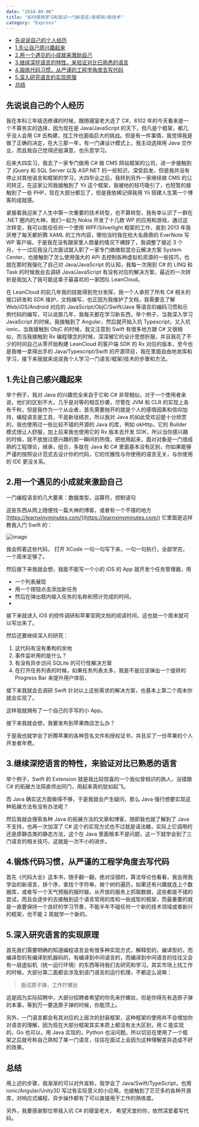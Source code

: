 ```yaml
---
date: "2018-09-06"
title: "如何使用学习和尝试一门新语言/新框架/新技术"
category: "Express"
---
```

<!-- TOC -->

- [先说说自己的个人经历](#先说说自己的个人经历)
- [1.先让自己感兴趣起来](#1先让自己感兴趣起来)
- [2.用一个遇见的小成就来激励自己](#2用一个遇见的小成就来激励自己)
- [3.继续深挖语言的特性，来验证对比已熟悉的语言](#3继续深挖语言的特性来验证对比已熟悉的语言)
- [4.锻炼代码习惯，从严谨的工程学角度去写代码](#4锻炼代码习惯从严谨的工程学角度去写代码)
- [5.深入研究语言的实现原理](#5深入研究语言的实现原理)
- [总结](#总结)

<!-- /TOC -->


## 先说说自己的个人经历

我在本科三年级选修课的时候，跟随寝室老大选了 C#，8102 年的今天看来是一个不算务实的选择，因为现在是 Java/JavaScript 的天下，但凡是个框架，都几乎没人会用 C# 去构建，找工作也面临巨大的挑战。但是有一件事情，我觉得我是做了正确的决定，在大三那一年，有一门课设计模式上，我主动选择用 Java 交作业，而且我自己觉得还挺满意，也乐意学习。

后来大四实习，我去了一家专门做用 C# 做 CMS 网站框架的公司，进一步接触到了 jQuery 和 SQL Server 以及 ASP.NET 的一些知识，深受启发，但是我并没有停止对其他语言和框架的学习，大四毕业之后，我转到另外一家继续做 CMS 的公司转正，在这家公司我接触到了 Yii 这个框架，我被他的轻巧吸引了，也短暂的接触到了一些 PHP，现在大部分都忘了，但是我依稀记得我用 Yii 搭建人生第一个博客的成就感。

紧接着我迎来了人生中第一次重要的技术转型，也不算转型，我有幸认识了一群在 .NET 圈内的大神，我们一起为 Nokia 开发了十几款 WP 的应用和游戏，通过这次转变，我可以胜任任何一个使用 WPF/Silverlight 框架的工作，直到 2013 年我厌倦了每天都折腾 XAML 的工作内容，哪怕当时我在给大名鼎鼎的 EverNote 写 WP 客户端，于是我在没有跟家里人商量的情况下裸辞了，我调整了接近 3 个月，十一过后我没几次面试就入职了一家专门做微软混合云解决方案 System Center，也接触到了怎么使用强大的 API 去控制各种虚拟机资源的一些技巧，也就在那时我强化了自己对 Java/JavaScript 的认知，我每一次用到 C# 的 LINQ 和 Task 的时候我会去调研 Java/JavaScript 有没有对应的解决方案，最近的一次转折是我加入了我可能这辈子最喜欢的一家团队 LeanCloud。

在 LeanCloud 的前几年我的技能得到充分发挥，我一个人承担了所有 C# 相关的接口研发和 SDK 维护，文档编写，也正因为我维护了文档，我需要去了解 Web/iOS/Android 对应的 JavaScript/ObjC/Swift/Java 等语言的编码习惯和示例代码的编写，可以说那几年，我每天都在学习新东西，举个例子，当我深入学习 JavaScript 的时候，我接触到了 Angular，然后就开始入坑 Typescript，又入坑 ionic，当我接触到 ObjC 的时候，我又注意到 Swift 有很多地方跟 C# 又很相似，而当我接触到 Rx 编程理念的时候，深深被它的设计思想折服，并且我花了不少的时间自己从零开始构建 LeanCloud 的客户端 SDK 的 Rx 对应的版本，至今也是我唯一拿得出手的 Java/Typescript/Swift 的开源项目，我在里面自由地发挥和学习，接下来我就来说说我个人学习一门语言/框架/技术的步骤和方法。


## 1.先让自己感兴趣起来

举个例子，我对 Java 的兴趣完全来自于它和 C# 非常相似，对于一个使用者来说，他们的区别不大，几乎是对等的相互抄袭，尽管在 JVM 和 CLR 的实现上各有千秋，但是我作为一个从业者，首先需要抛开的就是个人的感情因素和信仰加持，编程语言是工具，不是新垣结衣，所以我对 Java 的如此受欢迎是十分欣赏的，我也使用过一些比较不错的开源的 Java 的库，例如 okHttp，它的 Builder 模式很让人舒服，加上后来我也使用它的 Rx 版本去开发 SDK，所以当你感兴趣的时候，就不放放过感兴趣的那一瞬间的热情，把他用起来，面对对象是一门很成熟的工程理论，继承，组合，多肽在 Java 和 C# 里面基本没有区别，你如果能够严谨的按照设计范式去设计你的代码，它的优雅性与你使用的语言无关，与你使用的 IDE 更没关系。

## 2.用一个遇见的小成就来激励自己

一门编程语言的几大要素：数据类型，运算符，控制语句

这些东西从网上随便找一篇大神的博客，或者有一个不错的地方 [https://learnxinyminutes.com/](https://learnxinyminutes.com/) 它里面是这样教我入门 Swift 的：

![image](https://user-images.githubusercontent.com/5119542/45105229-5d9ab280-b166-11e8-816d-427ea120d7f6.png)

我会照着这些代码， 打开 XCode 一句一句写下来，一句一句执行，全部学完，一个周末足够了。

然后接下来我就会想，我能不能写一个小的 iOS 的 App 就开发个任务管理器，用

- 一个列表展现
- 用一个按钮点击添加新任务
- 然后在弹出框内输入任务的名称和预计完成的时间，
- 
接下来就进入 iOS 的控件调研和苹果官网文档的阅读时间，这也就一个周末就可以写出来了。

然后还要继续深入的研究：

1. 这代码有没有重构的余地
2. 事件监听用的是什么？
3. 有没有异步访问 SQLite 的可行性解决方案
4. 在打开任务列表的时候，如果任务列表太多，我是不是应该弹出一个旋转的 Progress Bar 来提升用户体验，

接下来我就会去调研 Swift 针对以上这些需求的解决方案，也基本上第二个周末你就会实现了。

这样我就拥有了一个自己的手写的小 App。

接下来我就会想，我要发布到苹果商店怎么办？

于是我也就学会了折腾苹果的各种签名文件和授权证书，并且买了一份苹果的个人开发者年费。

## 3.继续深挖语言的特性，来验证对比已熟悉的语言

举个例子，Swift 的 Extension 就是我比较惊喜的一个我似曾相识的熟人，没错跟 C# 的拓展方法简直师出同门，用起来真的犹如起飞。

而 Java 确实这方面做得不够，于是我就会产生疑问，那么 Java 强行想要实现这种拓展方法有没有办法呢？

然后我就会搜索各种 Java 的拓展方法的文章和博客，随即我也就了解到了 Java 不支持，也再一次加深了 C# 这个的实现方式也不过就是语法糖，实际上它调用的还是原静态类的静态方法，这个在 Java 里面根本不是问题，这一下就学会到了三门语言的相关技巧，这就是一次不小的进步。

## 4.锻炼代码习惯，从严谨的工程学角度去写代码

首先《代码大全》这本书，随手翻一翻，绝对没错的，算法导论也看看，我会用我学会的新语言，排个序，查找个字符串，做个树的遍历，如果还有兴趣就连上个数据库，或者写一个天气预报的报时器，从开放的服务上抓取数据，这些都是不错的尝试，而且会逐步的去接触到这个语言常用的库和一些成型的框架，而最重要的就是一直要保持一个良好的学习节奏，不能半年不碰任何一个新的技术领域或者新兴的框架，也不能 2 周就学一个新的。

## 5.深入研究语言的实现原理

首先我们需要明确的知道编程语言会有很多种实现方式，解释型的，编译型的，而编译型的有编译到机器码的，有编译到中间语言的，而编译到中间语言的往往又会有一层虚拟机（统一运行环境）的东西等待我们去研究和学习。其实市场上找工作的时候，大部分第二面都会涉及到该门语言的运行机理，不都这么说嘛：

> 面试原子弹，工作拧螺丝

这是因为实际招聘中，大部分招聘者希望的你先来拧螺丝，但是你得先有造原子弹的本事，等到万一要造原子弹的时候，你能顶上。

另外，一门语言都会有其对应的上层次的封装框架，这种框架的使用并不会增加你对语言的理解，因为现在大部分框架其实本质上都没有太大区别，用 C 能实现的，Go 也可以，用 Java 实现的，Python 也没问题。所以切忌在使用了一个框架之后就号称自己熟知了某一门语言，往往在面试上会因为这种理解差异造成不好的效果。

## 总结

用上述的步骤，我渐渐的可以对外宣称，我学会了 Java/Swift/TypeScript，也用 ionic/Angular/Unity3D 写过有实际意义的小应用，也接触到了茫茫多的各种开源库，对响应式编程，异步操作都有了可以直接用于工作的熟练度。


另外，我要感谢那位带我入坑 C# 的寝室老大， 希望天堂的你，依然深爱着写代码。
